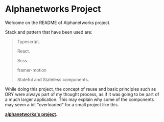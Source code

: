 # Alphanetworks Project

Welcome on the README of Alphanetworks project.

Stack and pattern that have been used are:

> Typescript.
>
> React.
>
> Scss.
>
> framer-motion
>
> Stateful and Stateless components.

While doing this project, the concept of reuse and basic principles such as DRY were always part of my thought process, as if it was going to be part of a much larger application. This may explain why some of the components may seem a bit "overloaded" for a small project like this.

**[alphanetworks's project](https://simonaertsbecode.github.io/alphanetworks/)**.
